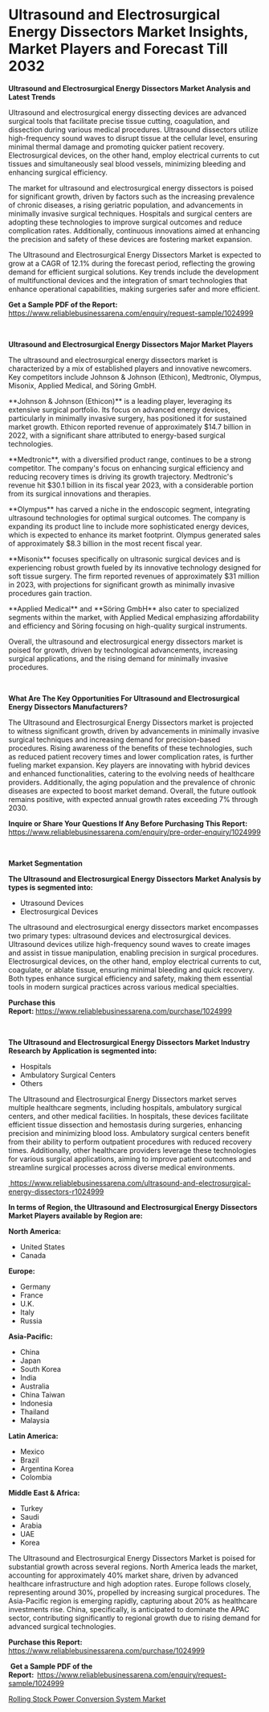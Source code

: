 <p><h1>Ultrasound and Electrosurgical Energy Dissectors Market Insights, Market Players and Forecast Till 2032</h1></p><p><strong>Ultrasound and Electrosurgical Energy Dissectors Market Analysis and Latest Trends</strong></p>
<p><p>Ultrasound and electrosurgical energy dissecting devices are advanced surgical tools that facilitate precise tissue cutting, coagulation, and dissection during various medical procedures. Ultrasound dissectors utilize high-frequency sound waves to disrupt tissue at the cellular level, ensuring minimal thermal damage and promoting quicker patient recovery. Electrosurgical devices, on the other hand, employ electrical currents to cut tissues and simultaneously seal blood vessels, minimizing bleeding and enhancing surgical efficiency.</p><p>The market for ultrasound and electrosurgical energy dissectors is poised for significant growth, driven by factors such as the increasing prevalence of chronic diseases, a rising geriatric population, and advancements in minimally invasive surgical techniques. Hospitals and surgical centers are adopting these technologies to improve surgical outcomes and reduce complication rates. Additionally, continuous innovations aimed at enhancing the precision and safety of these devices are fostering market expansion.</p><p>The Ultrasound and Electrosurgical Energy Dissectors Market is expected to grow at a CAGR of 12.1% during the forecast period, reflecting the growing demand for efficient surgical solutions. Key trends include the development of multifunctional devices and the integration of smart technologies that enhance operational capabilities, making surgeries safer and more efficient.</p></p>
<p><strong>Get a Sample PDF of the Report:&nbsp;</strong> <a href="https://www.reliablebusinessarena.com/enquiry/request-sample/1024999?utm_campaign=3181&utm_medium=2&utm_source=Github&utm_content=ia&utm_term=22032025&utm_id=ultrasound-and-electrosurgical-energy-dissectors">https://www.reliablebusinessarena.com/enquiry/request-sample/1024999</a></p>
<p>&nbsp;</p>
<p><strong>Ultrasound and Electrosurgical Energy Dissectors Major Market Players</strong></p>
<p><p>The ultrasound and electrosurgical energy dissectors market is characterized by a mix of established players and innovative newcomers. Key competitors include Johnson & Johnson (Ethicon), Medtronic, Olympus, Misonix, Applied Medical, and Söring GmbH. </p><p>**Johnson & Johnson (Ethicon)** is a leading player, leveraging its extensive surgical portfolio. Its focus on advanced energy devices, particularly in minimally invasive surgery, has positioned it for sustained market growth. Ethicon reported revenue of approximately $14.7 billion in 2022, with a significant share attributed to energy-based surgical technologies. </p><p>**Medtronic**, with a diversified product range, continues to be a strong competitor. The company's focus on enhancing surgical efficiency and reducing recovery times is driving its growth trajectory. Medtronic's revenue hit $30.1 billion in its fiscal year 2023, with a considerable portion from its surgical innovations and therapies.</p><p>**Olympus** has carved a niche in the endoscopic segment, integrating ultrasound technologies for optimal surgical outcomes. The company is expanding its product line to include more sophisticated energy devices, which is expected to enhance its market footprint. Olympus generated sales of approximately $8.3 billion in the most recent fiscal year.</p><p>**Misonix** focuses specifically on ultrasonic surgical devices and is experiencing robust growth fueled by its innovative technology designed for soft tissue surgery. The firm reported revenues of approximately $31 million in 2023, with projections for significant growth as minimally invasive procedures gain traction.</p><p>**Applied Medical** and **Söring GmbH** also cater to specialized segments within the market, with Applied Medical emphasizing affordability and efficiency and Söring focusing on high-quality surgical instruments.</p><p>Overall, the ultrasound and electrosurgical energy dissectors market is poised for growth, driven by technological advancements, increasing surgical applications, and the rising demand for minimally invasive procedures.</p></p>
<p>&nbsp;</p>
<p><strong>What Are The Key Opportunities For Ultrasound and Electrosurgical Energy Dissectors Manufacturers?</strong></p>
<p><p>The Ultrasound and Electrosurgical Energy Dissectors market is projected to witness significant growth, driven by advancements in minimally invasive surgical techniques and increasing demand for precision-based procedures. Rising awareness of the benefits of these technologies, such as reduced patient recovery times and lower complication rates, is further fueling market expansion. Key players are innovating with hybrid devices and enhanced functionalities, catering to the evolving needs of healthcare providers. Additionally, the aging population and the prevalence of chronic diseases are expected to boost market demand. Overall, the future outlook remains positive, with expected annual growth rates exceeding 7% through 2030.</p></p>
<p><strong>Inquire or Share Your Questions If Any Before Purchasing This Report:</strong> <a href="https://www.reliablebusinessarena.com/enquiry/pre-order-enquiry/1024999?utm_campaign=3181&utm_medium=2&utm_source=Github&utm_content=ia&utm_term=22032025&utm_id=ultrasound-and-electrosurgical-energy-dissectors">https://www.reliablebusinessarena.com/enquiry/pre-order-enquiry/1024999</a></p>
<p>&nbsp;</p>
<p><strong>Market Segmentation</strong></p>
<p><strong>The Ultrasound and Electrosurgical Energy Dissectors Market Analysis by types is segmented into:</strong></p>
<p><ul><li>Utrasound Devices</li><li>Electrosurgical Devices</li></ul></p>
<p><p>The ultrasound and electrosurgical energy dissectors market encompasses two primary types: ultrasound devices and electrosurgical devices. Ultrasound devices utilize high-frequency sound waves to create images and assist in tissue manipulation, enabling precision in surgical procedures. Electrosurgical devices, on the other hand, employ electrical currents to cut, coagulate, or ablate tissue, ensuring minimal bleeding and quick recovery. Both types enhance surgical efficiency and safety, making them essential tools in modern surgical practices across various medical specialties.</p></p>
<p><strong>Purchase this Report:&nbsp;</strong><a href="https://www.reliablebusinessarena.com/purchase/1024999?utm_campaign=3181&utm_medium=2&utm_source=Github&utm_content=ia&utm_term=22032025&utm_id=ultrasound-and-electrosurgical-energy-dissectors">https://www.reliablebusinessarena.com/purchase/1024999</a></p>
<p>&nbsp;</p>
<p><strong>The Ultrasound and Electrosurgical Energy Dissectors Market Industry Research by Application is segmented into:</strong></p>
<p><ul><li>Hospitals</li><li>Ambulatory Surgical Centers</li><li>Others</li></ul></p>
<p><p>The Ultrasound and Electrosurgical Energy Dissectors market serves multiple healthcare segments, including hospitals, ambulatory surgical centers, and other medical facilities. In hospitals, these devices facilitate efficient tissue dissection and hemostasis during surgeries, enhancing precision and minimizing blood loss. Ambulatory surgical centers benefit from their ability to perform outpatient procedures with reduced recovery times. Additionally, other healthcare providers leverage these technologies for various surgical applications, aiming to improve patient outcomes and streamline surgical processes across diverse medical environments.</p></p>
<p><a href="https://www.reliablebusinessarena.com/ultrasound-and-electrosurgical-energy-dissectors-r1024999?utm_campaign=3181&utm_medium=2&utm_source=Github&utm_content=ia&utm_term=22032025&utm_id=ultrasound-and-electrosurgical-energy-dissectors">&nbsp;https://www.reliablebusinessarena.com/ultrasound-and-electrosurgical-energy-dissectors-r1024999</a></p>
<p><strong>In terms of Region, the Ultrasound and Electrosurgical Energy Dissectors Market Players available by Region are:</strong></p>
<p>
    <p> <strong> North America: </strong>
        <ul>
            <li>United States</li>
            <li>Canada</li>
        </ul>
        </p> 
    <p> <strong> Europe: </strong>
        <ul>
            <li>Germany</li>
            <li>France</li>
            <li>U.K.</li>
            <li>Italy</li>
            <li>Russia</li>
        </ul>
        </p> 
    <p> <strong> Asia-Pacific: </strong>
        <ul>
            <li>China</li>
            <li>Japan</li>
            <li>South Korea</li>
            <li>India</li>
            <li>Australia</li>
            <li>China Taiwan</li>
            <li>Indonesia</li>
            <li>Thailand</li>
            <li>Malaysia</li>
        </ul>
        </p> 
    <p> <strong> Latin America: </strong>
        <ul>
            <li>Mexico</li>
            <li>Brazil</li>
            <li>Argentina Korea</li>
            <li>Colombia</li>
        </ul>
        </p> 
    <p> <strong> Middle East & Africa: </strong>
        <ul>
            <li>Turkey</li>
            <li>Saudi</li>
            <li>Arabia</li>
            <li>UAE</li>
            <li>Korea</li>
        </ul>
    </p>
    </p>
<p><p>The Ultrasound and Electrosurgical Energy Dissectors Market is poised for substantial growth across several regions. North America leads the market, accounting for approximately 40% market share, driven by advanced healthcare infrastructure and high adoption rates. Europe follows closely, representing around 30%, propelled by increasing surgical procedures. The Asia-Pacific region is emerging rapidly, capturing about 20% as healthcare investments rise. China, specifically, is anticipated to dominate the APAC sector, contributing significantly to regional growth due to rising demand for advanced surgical technologies.</p></p>
<p><strong>Purchase this Report: </strong><a href="https://www.reliablebusinessarena.com/purchase/1024999?utm_campaign=3181&utm_medium=2&utm_source=Github&utm_content=ia&utm_term=22032025&utm_id=ultrasound-and-electrosurgical-energy-dissectors">https://www.reliablebusinessarena.com/purchase/1024999</a></p>
<p>&nbsp;<strong>Get a Sample PDF of the Report:&nbsp;&nbsp;</strong><a href="https://www.reliablebusinessarena.com/enquiry/request-sample/1024999?utm_campaign=3181&utm_medium=2&utm_source=Github&utm_content=ia&utm_term=22032025&utm_id=ultrasound-and-electrosurgical-energy-dissectors">https://www.reliablebusinessarena.com/enquiry/request-sample/1024999</a></p>
<p><strong></strong></p>
<p><p><a href="https://github.com/awalinfucci/Market-Research-Report-List-1/blob/main/rolling-stock-power-conversion-system-market.md?utm_campaign=3181&utm_medium=2&utm_source=Github&utm_content=ia&utm_term=22032025&utm_id=ultrasound-and-electrosurgical-energy-dissectors">Rolling Stock Power Conversion System Market</a></p></p>